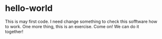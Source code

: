 # hello-world
This is may first code.
I need change something to check this sofftware how to work.
One more thing, this is an exercise.
Come on! We can do it together!
